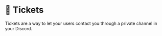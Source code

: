 # 🎫 Tickets

Tickets are a way to let your users contact you through a private channel in your Discord.
